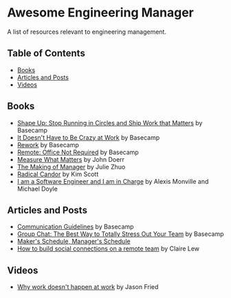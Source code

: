 # Awesome Engineering Manager

A list of resources relevant to engineering management.

## Table of Contents

- [Books](#books)
- [Articles and Posts](#articles-and-posts)
- [Videos](#videos)

## Books

- [Shape Up: Stop Running in Circles and Ship Work that Matters](https://basecamp.com/shapeup) by Basecamp
- [It Doesn't Have to Be Crazy at Work](https://basecamp.com/books/calm) by Basecamp
- [Rework](https://basecamp.com/books/rework) by Basecamp
- [Remote: Office Not Required](https://basecamp.com/books/remote) by Basecamp
- [Measure What Matters](https://www.whatmatters.com/the-book/) by John Doerr
- [The Making of Manager](https://www.juliezhuo.com/book/manager.html) by Julie Zhuo
- [Radical Candor](https://www.radicalcandor.com/the-book/) by Kim Scott
- [I am a Software Engineer and I am in Charge](https://leanpub.com/iamincharge/c/jd-affiliate) by Alexis Monville and Michael Doyle

## Articles and Posts

- [Communication Guidelines](https://basecamp.com/guides/how-we-communicate) by Basecamp
- [Group Chat: The Best Way to Totally Stress Out Your Team](https://basecamp.com/guides/group-chat-problems) by Basecamp
- [Maker's Schedule, Manager's Schedule](http://www.paulgraham.com/makersschedule.html)
- [How to build social connections on a remote team](https://m.signalvnoise.com/how-to-build-social-connection-in-a-remote-team/) by Claire Lew

## Videos

- [Why work doesn't happen at work](https://www.ted.com/talks/jason_fried_why_work_doesn_t_happen_at_work) by Jason Fried
